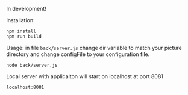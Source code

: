 In development!

Installation:
```
npm install
npm run build
```

Usage:
in file `back/server.js` change dir variable to match your picture directory and change configFile to your configuration file.
```
node back/server.js
```
Local server with applicaiton will start on localhost at port 8081
```
localhost:8081
```
